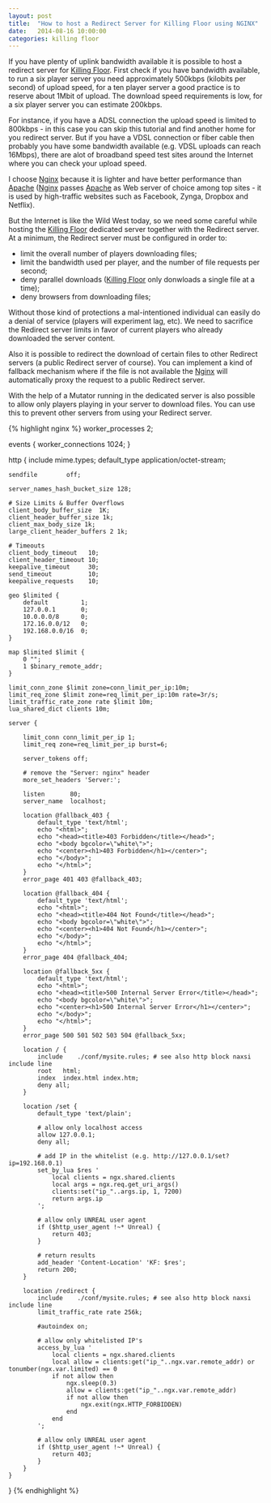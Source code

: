 ```yaml
---
layout: post
title:  "How to host a Redirect Server for Killing Floor using NGINX"
date:   2014-08-16 10:00:00
categories: killing floor
---
```


If you have plenty of uplink bandwidth available it is possible to host a redirect server for [Killing Floor][].
First check if you have bandwidth available, to run a six player server you need approximately 500kbps (kilobits per second) of upload speed, for a ten player server a good practice is to reserve about 1Mbit of upload.
The download speed requirements is low, for a six player server you can estimate 200kbps.

For instance, if you have a ADSL connection the upload speed is limited to 800kbps - in this case you can skip this tutorial and find another home for you redirect server.
But if you have a VDSL connection or fiber cable then probably you have some bandwidth available (e.g. VDSL uploads can reach 16Mbps), there are alot of broadband speed test sites around the Internet where you can check your upload speed.

I choose [Nginx][] because it is lighter and have better performance than [Apache][] ([Nginx][] passes [Apache][] as Web server of choice among top sites - it is used by high-traffic websites such as Facebook, Zynga, Dropbox and Netflix).

But the Internet is like the Wild West today, so we need some careful while hosting the [Killing Floor][] dedicated server together with the Redirect server. At a minimum, the Redirect server must be configured in order to:

- limit the overall number of players downloading files;
- limit the bandwidth used per player, and the number of file requests per second;
- deny parallel downloads ([Killing Floor] only donwloads a single file at a time);
- deny browsers from downloading files;

Without those kind of protections a mal-intentioned individual can easily do a denial of service (players will experiment lag, etc). We need to sacrifice the Redirect server limits in favor of current players who already downloaded the server content.

Also it is possible to redirect the download of certain files to other Redirect servers (a public Redirect server of course).
You can implement a kind of fallback mechanism where if the file is not available the [Nginx][] will automatically proxy the request to a public Redirect server.

With the help of a Mutator running in the dedicated server is also possible to allow only players playing in your server to download files.
You can use this to prevent other servers from using your Redirect server.

[Nginx]: http://nginx.org/
[Apache]: http://httpd.apache.org/
[Killing Floor]: http://www.killingfloorthegame.com/

{% highlight nginx %}
worker_processes  2;

events {
    worker_connections  1024;
}

http {
    include       mime.types;
    default_type  application/octet-stream;

    sendfile        off;

    server_names_hash_bucket_size 128;

    # Size Limits & Buffer Overflows
    client_body_buffer_size  1K;
    client_header_buffer_size 1k;
    client_max_body_size 1k;
    large_client_header_buffers 2 1k;

    # Timeouts
    client_body_timeout   10;
    client_header_timeout 10;
    keepalive_timeout     30;
    send_timeout          10;
    keepalive_requests    10;

    geo $limited {
        default         1;
        127.0.0.1       0;
        10.0.0.0/8      0;
        172.16.0.0/12   0;
        192.168.0.0/16  0;
    }

    map $limited $limit {
        0 "";
        1 $binary_remote_addr;
    }

    limit_conn_zone $limit zone=conn_limit_per_ip:10m;
    limit_req_zone $limit zone=req_limit_per_ip:10m rate=3r/s;
    limit_traffic_rate_zone rate $limit 10m;
    lua_shared_dict clients 10m;

    server {

        limit_conn conn_limit_per_ip 1;
        limit_req zone=req_limit_per_ip burst=6;

        server_tokens off;

        # remove the "Server: nginx" header
        more_set_headers 'Server:';

        listen       80;
        server_name  localhost;

        location @fallback_403 {
            default_type 'text/html';
            echo "<html>";
            echo "<head><title>403 Forbidden</title></head>";
            echo "<body bgcolor=\"white\">";
            echo "<center><h1>403 Forbidden</h1></center>";
            echo "</body>";
            echo "</html>";
        }
        error_page 401 403 @fallback_403;

        location @fallback_404 {
            default_type 'text/html';
            echo "<html>";
            echo "<head><title>404 Not Found</title></head>";
            echo "<body bgcolor=\"white\">";
            echo "<center><h1>404 Not Found</h1></center>";
            echo "</body>";
            echo "</html>";
        }
        error_page 404 @fallback_404;

        location @fallback_5xx {
            default_type 'text/html';
            echo "<html>";
            echo "<head><title>500 Internal Server Error</title></head>";
            echo "<body bgcolor=\"white\">";
            echo "<center><h1>500 Internal Server Error</h1></center>";
            echo "</body>";
            echo "</html>";
        }
        error_page 500 501 502 503 504 @fallback_5xx;

        location / {
            include    ./conf/mysite.rules; # see also http block naxsi include line
            root   html;
            index  index.html index.htm;
            deny all;
        }

        location /set {
            default_type 'text/plain';

            # allow only localhost access
            allow 127.0.0.1;
            deny all;

            # add IP in the whitelist (e.g. http://127.0.0.1/set?ip=192.168.0.1)
            set_by_lua $res '
                local clients = ngx.shared.clients
                local args = ngx.req.get_uri_args()
                clients:set("ip_"..args.ip, 1, 7200)
                return args.ip
            ';

            # allow only UNREAL user agent
            if ($http_user_agent !~* Unreal) {
                return 403;
            }

            # return results
            add_header 'Content-Location' 'KF: $res';
            return 200;
        }

        location /redirect {
            include    ./conf/mysite.rules; # see also http block naxsi include line
            limit_traffic_rate rate 256k;

            #autoindex on;

            # allow only whitelisted IP's
            access_by_lua '
                local clients = ngx.shared.clients
                local allow = clients:get("ip_"..ngx.var.remote_addr) or tonumber(ngx.var.limited) == 0
                if not allow then
                    ngx.sleep(0.3)
                    allow = clients:get("ip_"..ngx.var.remote_addr)
                    if not allow then
                        ngx.exit(ngx.HTTP_FORBIDDEN)
                    end
                end
            ';

            # allow only UNREAL user agent
            if ($http_user_agent !~* Unreal) {
                return 403;
            }
        }
    }
}
{% endhighlight %}

